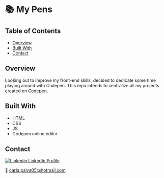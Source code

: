 # :books: My Pens 
## Table of Contents

- [Overview](#overview)
- [Built With](#built-with)
- [Contact](#contact)

## Overview

Looking out to improve my front-end skills, decided to dedicate some time playing around with Codepen. This repo intends to centralize all my projects created on Codepen.

## Built With

* HTML
* CSS
* JS
* Codepen online editor

## Contact

[![Linkedin](https://i.stack.imgur.com/gVE0j.png) LinkedIn Profile](https://www.linkedin.com/in/carla-paiva/)

:email: carla.paiva05@hotmail.com
